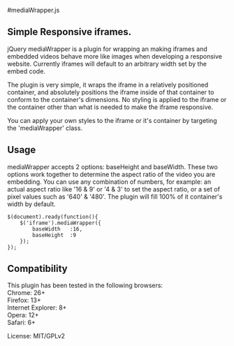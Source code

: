 #mediaWrapper.js
## Simple Responsive iframes.

jQuery mediaWrapper is a plugin for wrapping an making iframes and embedded videos behave more like images when developing a responsive website. Currently iframes will default to an arbitrary width set by the embed code. 

The plugin is very simple, it wraps the iframe in a relatively positioned container, and absolutely positions the iframe inside of that container to conform to the container's dimensions. No styling is applied to the iframe or the container other than what is needed to make the iframe responsive. 

You can apply your own styles to the iframe or it's container by targeting the 'mediaWrapper' class.

## Usage

mediaWrapper accepts 2 options: baseHeight and baseWidth. These two options work together to determine the aspect ratio of the video you are embedding. You can use any combination of numbers, for example: an actual aspect ratio like '16 & 9' or '4 & 3' to set the aspect ratio, or a set of pixel values such as '640' & '480'. The plugin will fill 100% of it container's width by default. 

<pre><code>$(document).ready(function(){
	$('iframe').mediaWrapper({
		baseWidth	:16, 
		baseHeight	:9
	});
});</code></pre>

## Compatibility

This plugin has been tested in the following browsers:  
Chrome: 26+  
Firefox: 13+  
Internet Explorer: 8+  
Opera: 12+  
Safari: 6+  
  
License: MIT/GPLv2